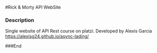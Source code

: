 #Rick & Morty API WebSite
### Description

Single website of API Rest course on platzi.
Developed by Alexis Garcia
https://alexisg24.github.io/async-lading/

###End
